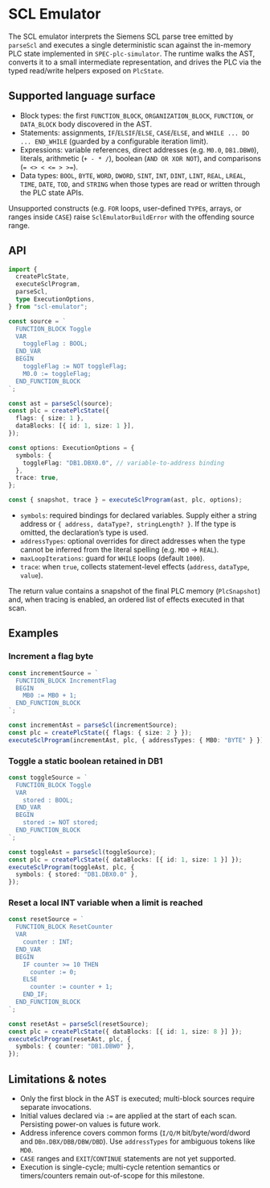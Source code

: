# SCL Emulator

The SCL emulator interprets the Siemens SCL parse tree emitted by `parseScl` and executes a single deterministic scan against the in-memory PLC state implemented in `SPEC-plc-simulator`. The runtime walks the AST, converts it to a small intermediate representation, and drives the PLC via the typed read/write helpers exposed on `PlcState`.

## Supported language surface

- Block types: the first `FUNCTION_BLOCK`, `ORGANIZATION_BLOCK`, `FUNCTION`, or `DATA_BLOCK` body discovered in the AST.
- Statements: assignments, `IF`/`ELSIF`/`ELSE`, `CASE`/`ELSE`, and `WHILE ... DO ... END_WHILE` (guarded by a configurable iteration limit).
- Expressions: variable references, direct addresses (e.g. `M0.0`, `DB1.DBW0`), literals, arithmetic (`+ - * /`), boolean (`AND OR XOR NOT`), and comparisons (`= <> < <= > >=`).
- Data types: `BOOL`, `BYTE`, `WORD`, `DWORD`, `SINT`, `INT`, `DINT`, `LINT`, `REAL`, `LREAL`, `TIME`, `DATE`, `TOD`, and `STRING` when those types are read or written through the PLC state APIs.

Unsupported constructs (e.g. `FOR` loops, user-defined `TYPE`s, arrays, or ranges inside `CASE`) raise `SclEmulatorBuildError` with the offending source range.

## API

```ts
import {
  createPlcState,
  executeSclProgram,
  parseScl,
  type ExecutionOptions,
} from "scl-emulator";

const source = `
  FUNCTION_BLOCK Toggle
  VAR
    toggleFlag : BOOL;
  END_VAR
  BEGIN
    toggleFlag := NOT toggleFlag;
    M0.0 := toggleFlag;
  END_FUNCTION_BLOCK
`;

const ast = parseScl(source);
const plc = createPlcState({
  flags: { size: 1 },
  dataBlocks: [{ id: 1, size: 1 }],
});

const options: ExecutionOptions = {
  symbols: {
    toggleFlag: "DB1.DBX0.0", // variable-to-address binding
  },
  trace: true,
};

const { snapshot, trace } = executeSclProgram(ast, plc, options);
```

- `symbols`: required bindings for declared variables. Supply either a string address or `{ address, dataType?, stringLength? }`. If the type is omitted, the declaration’s type is used.
- `addressTypes`: optional overrides for direct addresses when the type cannot be inferred from the literal spelling (e.g. `MD0` → `REAL`).
- `maxLoopIterations`: guard for `WHILE` loops (default `1000`).
- `trace`: when `true`, collects statement-level effects (`address`, `dataType`, `value`).

The return value contains a snapshot of the final PLC memory (`PlcSnapshot`) and, when tracing is enabled, an ordered list of effects executed in that scan.

## Examples

### Increment a flag byte

```ts
const incrementSource = `
  FUNCTION_BLOCK IncrementFlag
  BEGIN
    MB0 := MB0 + 1;
  END_FUNCTION_BLOCK
`;

const incrementAst = parseScl(incrementSource);
const plc = createPlcState({ flags: { size: 2 } });
executeSclProgram(incrementAst, plc, { addressTypes: { MB0: "BYTE" } });
```

### Toggle a static boolean retained in DB1

```ts
const toggleSource = `
  FUNCTION_BLOCK Toggle
  VAR
    stored : BOOL;
  END_VAR
  BEGIN
    stored := NOT stored;
  END_FUNCTION_BLOCK
`;

const toggleAst = parseScl(toggleSource);
const plc = createPlcState({ dataBlocks: [{ id: 1, size: 1 }] });
executeSclProgram(toggleAst, plc, {
  symbols: { stored: "DB1.DBX0.0" },
});
```

### Reset a local INT variable when a limit is reached

```ts
const resetSource = `
  FUNCTION_BLOCK ResetCounter
  VAR
    counter : INT;
  END_VAR
  BEGIN
    IF counter >= 10 THEN
      counter := 0;
    ELSE
      counter := counter + 1;
    END_IF;
  END_FUNCTION_BLOCK
`;

const resetAst = parseScl(resetSource);
const plc = createPlcState({ dataBlocks: [{ id: 1, size: 8 }] });
executeSclProgram(resetAst, plc, {
  symbols: { counter: "DB1.DBW0" },
});
```

## Limitations & notes

- Only the first block in the AST is executed; multi-block sources require separate invocations.
- Initial values declared via `:=` are applied at the start of each scan. Persisting power-on values is future work.
- Address inference covers common forms (`I/Q/M` bit/byte/word/dword and `DBn.DBX/DBB/DBW/DBD`). Use `addressTypes` for ambiguous tokens like `MD0`.
- `CASE` ranges and `EXIT`/`CONTINUE` statements are not yet supported.
- Execution is single-cycle; multi-cycle retention semantics or timers/counters remain out-of-scope for this milestone.
